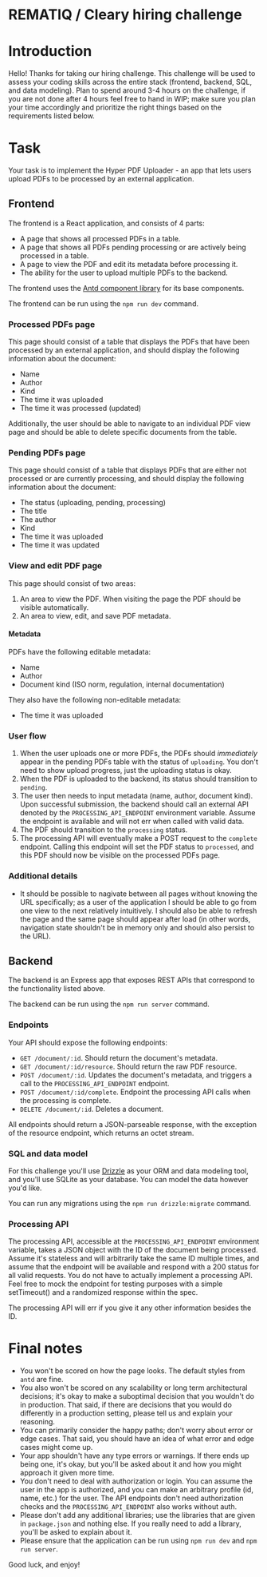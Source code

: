 # REMATIQ / Cleary hiring challenge

# Introduction

Hello! Thanks for taking our hiring challenge. This challenge will be used to assess your coding skills across the entire stack (frontend, backend, SQL, and data modeling). Plan to spend around 3-4 hours on the challenge, if you are not done after 4 hours feel free to hand in WIP; make sure you plan your time accordingly and prioritize the right things based on the requirements listed below.

# Task

Your task is to implement the Hyper PDF Uploader - an app that lets users upload PDFs to be processed by an external application.

## Frontend

The frontend is a React application, and consists of 4 parts:

- A page that shows all processed PDFs in a table.
- A page that shows all PDFs pending processing or are actively being processed in a table.
- A page to view the PDF and edit its metadata before processing it.
- The ability for the user to upload multiple PDFs to the backend.

The frontend uses the [Antd component library](https://ant.design/) for its base components.

The frontend can be run using the `npm run dev` command.

### Processed PDFs page

This page should consist of a table that displays the PDFs that have been processed by an external application, and should display the following information about the document:

- Name
- Author
- Kind
- The time it was uploaded
- The time it was processed (updated)

Additionally, the user should be able to navigate to an individual PDF view page and should be able to delete specific documents from the table.

### Pending PDFs page

This page should consist of a table that displays PDFs that are either not processed or are currently processing, and should display the following information about the document:

- The status (uploading, pending, processing)
- The title
- The author
- Kind
- The time it was uploaded
- The time it was updated

### View and edit PDF page

This page should consist of two areas:

1. An area to view the PDF. When visiting the page the PDF should be visible automatically.
2. An area to view, edit, and save PDF metadata.

#### Metadata

PDFs have the following editable metadata:

- Name
- Author
- Document kind (ISO norm, regulation, internal documentation)

They also have the following non-editable metadata:

- The time it was uploaded

### User flow

1. When the user uploads one or more PDFs, the PDFs should *immediately* appear in the pending PDFs table with the status of `uploading`. You don't need to show upload progress, just the uploading status is okay.
2. When the PDF is uploaded to the backend, its status should transition to `pending`.
3. The user then needs to input metadata (name, author, document kind). Upon successful submission, the backend should call an external API denoted by the `PROCESSING_API_ENDPOINT` environment variable. Assume the endpoint is available and will not err when called with valid data.
4. The PDF should transition to the `processing` status.
5. The processing API will eventually make a POST request to the `complete` endpoint. Calling this endpoint will set the PDF status to `processed`, and this PDF should now be visible on the processed PDFs page.

### Additional details

- It should be possible to nagivate between all pages without knowing the URL specifically; as a user of the application I should be able to go from one view to the next relatively intuitively. I should also be able to refresh the page and the same page should appear after load (in other words, navigation state shouldn't be in memory only and should also persist to the URL).

## Backend

The backend is an Express app that exposes REST APIs that correspond to the functionality listed above.

The backend can be run using the `npm run server` command.

### Endpoints

Your API should expose the following endpoints:

- `GET /document/:id`. Should return the document's metadata.
- `GET /document/:id/resource`. Should return the raw PDF resource.
- `POST /document/:id`. Updates the document's metadata, and triggers a call to the `PROCESSING_API_ENDPOINT` endpoint.
- `POST /document/:id/complete`. Endpoint the processing API calls when the processing is complete.
- `DELETE /document/:id`. Deletes a document.

All endpoints should return a JSON-parseable response, with the exception of the resource endpoint, which returns an octet stream.

### SQL and data model

For this challenge you'll use [Drizzle](https://orm.drizzle.team/) as your ORM and data modeling tool, and you'll use SQLite as your database. You can model the data however you'd like.

You can run any migrations using the `npm run drizzle:migrate` command.

### Processing API

The processing API, accessible at the `PROCESSING_API_ENDPOINT` environment variable, takes a JSON object with the ID of the document being processed. Assume it's stateless and will arbitrarily take the same ID multiple times, and assume that the endpoint will be available and respond with a 200 status for all valid requests. You do not have to actually implement a processing API. Feel free to mock the endpoint for testing purposes with a simple setTimeout() and a randomized response within the spec.

The processing API will err if you give it any other information besides the ID.

# Final notes

- You won't be scored on how the page looks. The default styles from `antd` are fine.
- You also won't be scored on any scalability or long term architectural decisions; it's okay to make a suboptimal decision that you wouldn't do in production. That said, if there are decisions that you would do differently in a production setting, please tell us and explain your reasoning.
- You can primarily consider the happy paths; don't worry about error or edge cases. That said, you should have an idea of what error and edge cases might come up.
- Your app shouldn't have any type errors or warnings. If there ends up being one, it's okay, but you'll be asked about it and how you might approach it given more time.
- You don't need to deal with authorization or login. You can assume the user in the app is authorized, and you can make an arbitrary profile (id, name, etc.) for the user. The API endpoints don't need authorization checks and the `PROCESSING_API_ENDPOINT` also works without auth.
- Please don't add any additional libraries; use the libraries that are given in `package.json` and nothing else. If you really need to add a library, you'll be asked to explain about it.
- Please ensure that the application can be run using `npm run dev` and `npm run server`.

Good luck, and enjoy!
